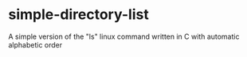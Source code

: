 # simple-directory-list
A simple version of the "ls" linux command written in C with automatic alphabetic order
